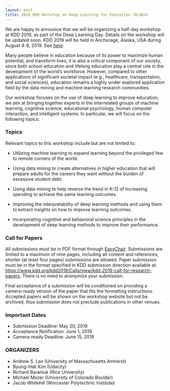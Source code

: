 ```yaml
---
layout: post
title: 2019 KDD Workshop on Deep Learning for Education (DL4Ed)
---
```


We are happy to announce that we will be organizing a half-day workshop at KDD 2019, as part of the Deep Learning Day. 
Details on the workshop will be updated soon. KDD 2019 will be held in Anchorage, Alaska, USA during August 4-8, 2019. See [here](https://www.kdd.org/kdd2019/).

Many people believe in education because of its power to maximize human potential, and transform lives; 
it is also a critical component of our society, since both school education and lifelong education play a central role 
in the development of the world’s workforce. However, compared to other applications of significant societal impact 
(e.g., healthcare, transportation, and social sciences), education remains a highly under-explored application field by 
the data mining and machine learning research communities.

Our workshop focuses on the use of deep learning to improve education; we aim at bringing together experts in the interrelated 
groups of machine learning, cognitive science, educational psychology, human computer interaction, and intelligent systems. 
In particular, we will focus on the following topics:

### Topics 

Relevant topics to this workshop include but are not limited to:

* Utilizing machine learning to expand learning beyond the privileged few to remote corners of the world.

* Using data mining to create alternatives in higher education that will prepare adults for the careers they want without the burden of excessive student debt.

* Using data mining to help reverse the trend in K-12 of increasing spending to achieve the same learning outcomes.

* Improving the interpretability of deep learning methods and using them to extract insights on how to improve learning outcomes.

* Incorporating cognitive and behavioral science principles in the development of deep learning methods to improve their performance.

### Call for Papers

All submissions must be in PDF format through [EasyChair](https://easychair.org/conferences/?conf=dl4ed). Submissions are limited to a maximum of nine pages, including all content and references; shorter (at least four pages) submissions are allowed. Paper submission must be in the format specified in KDD submission direction available at: https://www.kdd.org/kdd2019/Calls/view/kdd-2019-call-for-research-papers. There is no need to anonymize your submission. 

Final acceptance of a submission will be conditioned on providing a camera-ready version of the paper that fits the formatting instructions. Accepted papers will be shown on the workshop website but not be archived, thus submission does not preclude publications in other venues. 

### Important Dates

* Submission Deadline: May 20, 2019
* Acceptance Notification: June 1, 2019
* Camera-ready Deadline: June 15, 2019

### ORGANIZERS

* Andrew S. Lan (University of Massachusetts Amherst)
* Byung-Hak Kim (Udacity)
* Richard Baraniuk (Rice University)
* Michael Mozer (University of Colorado Boulder)
* Jacob Whitehill (Worcester Polytechnic Institute)
